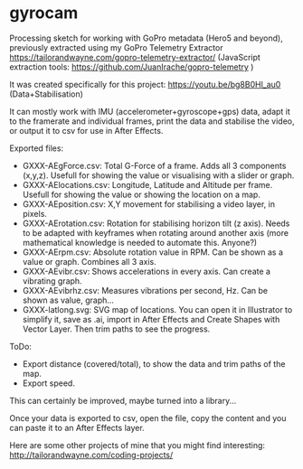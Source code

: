 # gyrocam

Processing sketch for working with GoPro metadata (Hero5 and beyond), previously extracted using my GoPro Telemetry Extractor https://tailorandwayne.com/gopro-telemetry-extractor/ (JavaScript extraction tools: https://github.com/JuanIrache/gopro-telemetry )

It was created specifically for this project: https://youtu.be/bg8B0Hl_au0 (Data+Stabilisation)

It can mostly work with IMU (accelerometer+gyroscope+gps) data, adapt it to the framerate and individual frames, print the data and stabilise the video, or output it to csv for use in After Effects.

Exported files:
- GXXX-AEgForce.csv: Total G-Force of a frame. Adds all 3 components (x,y,z). Usefull for showing the value or visualising with a slider or graph.
- GXXX-AElocations.csv: Longitude, Latitude and Altitude per frame. Usefull for showing the value or showing the location on a map.
- GXXX-AEposition.csv: X,Y movement for stabilising a video layer, in pixels.
- GXXX-AErotation.csv: Rotation for stabilising horizon tilt (z axis). Needs to be adapted with keyframes when rotating around another axis (more mathematical knowledge is needed to automate this. Anyone?)
- GXXX-AErpm.csv: Absolute rotation value in RPM. Can be shown as a value or graph. Combines all 3 axis.
- GXXX-AEvibr.csv: Shows accelerations in every axis. Can create a vibrating graph.
- GXXX-AEvibrhz.csv: Measures vibrations per second, Hz. Can be shown as value, graph...
- GXXX-latlong.svg: SVG map of locations. You can open it in Illustrator to simplify it, save as .ai, import in After Effects and Create Shapes with Vector Layer. Then trim paths to see the progress.

ToDo:
- Export distance (covered/total), to show the data and trim paths of the map.
- Export speed.

This can certainly be improved, maybe turned into a library...

Once your data is exported to csv, open the file, copy the content and you can paste it to an After Effects layer.

Here are some other projects of mine that you might find interesting: http://tailorandwayne.com/coding-projects/
